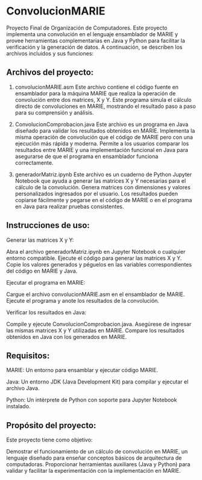 # ConvolucionMARIE
Proyecto Final de Organización de Computadores. Este proyecto implementa una convolución en el lenguaje ensamblador de MARIE y provee herramientas complementarias en Java y Python para facilitar la verificación y la generación de datos. A continuación, se describen los archivos incluidos y sus funciones:


## Archivos del proyecto:

1. convolucionMARIE.asm
Este archivo contiene el código fuente en ensamblador para la máquina MARIE que realiza la operación de convolución entre dos matrices, X y Y. Este programa simula el cálculo directo de convoluciones en MARIE, mostrando el resultado paso a paso para su comprensión y análisis.

2. ConvolucionComprobacion.java
Este archivo es un programa en Java diseñado para validar los resultados obtenidos en MARIE. Implementa la misma operación de convolución que el código de MARIE pero con una ejecución más rápida y moderna.
Permite a los usuarios comparar los resultados entre MARIE y una implementación funcional en Java para asegurarse de que el programa en ensamblador funciona correctamente.

3. generadorMatriz.ipynb
Este archivo es un cuaderno de Python Jupyter Notebook que ayuda a generar las matrices X y Y necesarias para el cálculo de la convolución.
Genera matrices con dimensiones y valores personalizados ingresados por el usuario.
Los resultados pueden copiarse fácilmente y pegarse en el código de MARIE o en el programa en Java para realizar pruebas consistentes.


## Instrucciones de uso:

Generar las matrices X y Y:

Abra el archivo generadorMatriz.ipynb en Jupyter Notebook o cualquier entorno compatible.
Ejecute el código para generar las matrices X y Y.
Copie los valores generados y péguelos en las variables correspondientes del código en MARIE y Java.

Ejecutar el programa en MARIE:

Cargue el archivo convolucionMARIE.asm en el ensamblador de MARIE.
Ejecute el programa y anote los resultados de la convolución.

Verificar los resultados en Java:

Compile y ejecute ConvolucionComprobacion.java.
Asegúrese de ingresar las mismas matrices X y Y utilizadas en MARIE.
Compare los resultados obtenidos en Java con los generados en MARIE.


## Requisitos:

MARIE: Un entorno para ensamblar y ejecutar código MARIE.

Java: Un entorno JDK (Java Development Kit) para compilar y ejecutar el archivo Java.

Python: Un intérprete de Python con soporte para Jupyter Notebook instalado.


## Propósito del proyecto:

Este proyecto tiene como objetivo:

Demostrar el funcionamiento de un cálculo de convolución en MARIE, un lenguaje diseñado para enseñar conceptos básicos de arquitectura de computadoras.
Proporcionar herramientas auxiliares (Java y Python) para validar y facilitar la experimentación con la implementación en MARIE.
